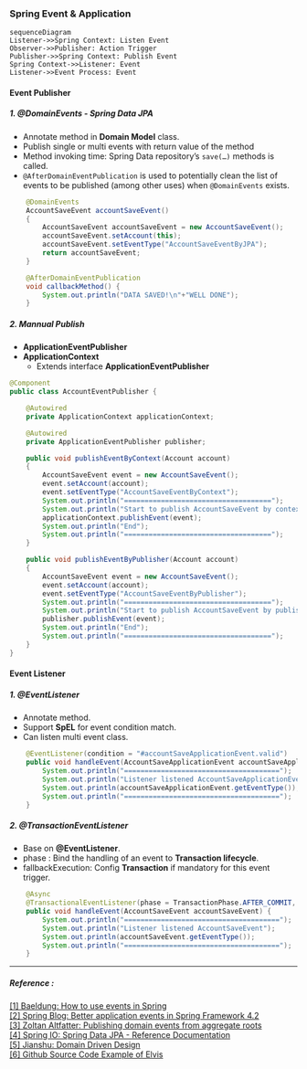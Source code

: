 ### Spring Event & Application
```
sequenceDiagram
Listener->>Spring Context: Listen Event
Observer->>Publisher: Action Trigger
Publisher->>Spring Context: Publish Event
Spring Context->>Listener: Event
Listener->>Event Process: Event
```
#### Event Publisher
##### 1. @DomainEvents  - Spring Data JPA
- Annotate method in **Domain Model** class.
- Publish single or multi events with return value of the method
- Method invoking time: Spring Data repository’s `save(…)` methods is called.
- `@AfterDomainEventPublication` is used to potentially clean the list of events to be published (among other uses) when `@DomainEvents` exists.

```Java
    @DomainEvents
    AccountSaveEvent accountSaveEvent()
    {
        AccountSaveEvent accountSaveEvent = new AccountSaveEvent();
        accountSaveEvent.setAccount(this);
        accountSaveEvent.setEventType("AccountSaveEventByJPA");
        return accountSaveEvent;
    }

    @AfterDomainEventPublication
    void callbackMethod() {
        System.out.println("DATA SAVED!\n"+"WELL DONE");
    }
```

##### 2. Mannual Publish
- **ApplicationEventPublisher**
- **ApplicationContext**
    - Extends interface **ApplicationEventPublisher**

```Java
@Component
public class AccountEventPublisher {

    @Autowired
    private ApplicationContext applicationContext;

    @Autowired
    private ApplicationEventPublisher publisher;

    public void publishEventByContext(Account account)
    {
        AccountSaveEvent event = new AccountSaveEvent();
        event.setAccount(account);
        event.setEventType("AccountSaveEventByContext");
        System.out.println("====================================");
        System.out.println("Start to publish AccountSaveEvent by context");
        applicationContext.publishEvent(event);
        System.out.println("End");
        System.out.println("====================================");
    }

    public void publishEventByPublisher(Account account)
    {
        AccountSaveEvent event = new AccountSaveEvent();
        event.setAccount(account);
        event.setEventType("AccountSaveEventByPublisher");
        System.out.println("====================================");
        System.out.println("Start to publish AccountSaveEvent by publisher");
        publisher.publishEvent(event);
        System.out.println("End");
        System.out.println("====================================");
    }
}
```

#### Event Listener
##### 1. @EventListener
- Annotate method.
- Support **SpEL** for event condition match.
- Can listen multi event class.

```Java
    @EventListener(condition = "#accountSaveApplicationEvent.valid")
    public void handleEvent(AccountSaveApplicationEvent accountSaveApplicationEvent) {
        System.out.println("======================================");
        System.out.println("Listener listened AccountSaveApplicationEvent");
        System.out.println(accountSaveApplicationEvent.getEventType());
        System.out.println("======================================");
    }
```

##### 2. @TransactionEventListener
- Base on **@EventListener**.
- phase : Bind the handling of an event to **Transaction lifecycle**.
- fallbackExecution: Config **Transaction** if mandatory for this event trigger.
```Java
    @Async
    @TransactionalEventListener(phase = TransactionPhase.AFTER_COMMIT, fallbackExecution = true)
    public void handleEvent(AccountSaveEvent accountSaveEvent) {
        System.out.println("======================================");
        System.out.println("Listener listened AccountSaveEvent");
        System.out.println(accountSaveEvent.getEventType());
        System.out.println("======================================");
    }
```


---
##### Reference :
[[1] Baeldung: How to use events in Spring](https://www.baeldung.com/spring-events)  
[[2] Spring Blog: Better application events in Spring Framework 4.2
](https://spring.io/blog/2015/02/11/better-application-events-in-spring-framework-4-2)  
[[3] Zoltan Altfatter: Publishing domain events from aggregate roots](https://zoltanaltfatter.com/2017/06/09/publishing-domain-events-from-aggregate-roots/)  
[[4] Spring IO: Spring Data JPA - Reference Documentation](https://docs.spring.io/spring-data/jpa/docs/current/reference/html/)  
[[5] Jianshu: Domain Driven Design](https://www.jianshu.com/p/b6ec06d6b594)  
[[6] Github Source Code Example of Elvis](https://github.com/zjs1224522500/dev-test)
